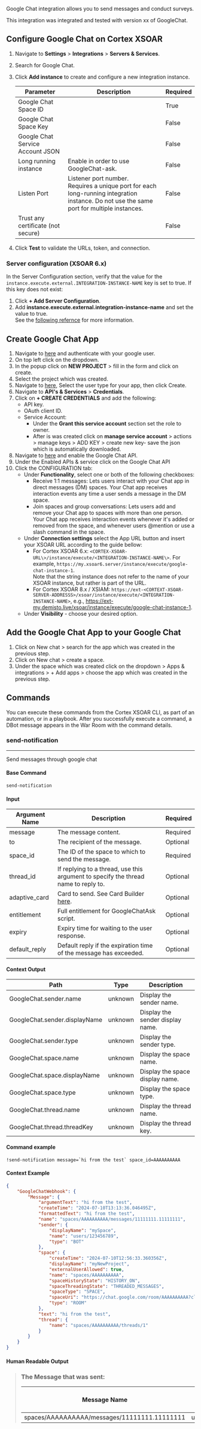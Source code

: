 Google Chat integration allows you to send messages and conduct surveys.

This integration was integrated and tested with version xx of GoogleChat.

## Configure Google Chat on Cortex XSOAR

1. Navigate to **Settings** > **Integrations** > **Servers & Services**.
2. Search for Google Chat.
3. Click **Add instance** to create and configure a new integration instance.

    | **Parameter** | **Description** | **Required** |
    | --- | --- | --- |
    | Google Chat Space ID |  | True |
    | Google Chat Space Key |  | False |
    | Google Chat Service Account JSON |  | False |
    | Long running instance | Enable in order to use GoogleChat-ask. | False |
    | Listen Port | Listener port number.<br/> Requires a unique port for each long-running integration instance. Do not use the same port for multiple instances. | False |
    | Trust any certificate (not secure) |  | False |

4. Click **Test** to validate the URLs, token, and connection.

### Server configuration (XSOAR 6.x)

In the Server Configuration section, verify that the value for the `instance.execute.external.INTEGRATION-INSTANCE-NAME` key is set to true. If this key does not exist:

1. Click **+ Add Server Configuration**.
2. Add **instance.execute.external.integration-instance-name** and set the value to true. <br/>
See the [following refernce](https://xsoar.pan.dev/docs/reference/articles/long-running-invoke) for more information.

## Create Google Chat App

1. Navigate to [here](https://console.cloud.google.com) and authenticate with your google user.
2. On top left click on the dropdown.
3. In the popup click on **NEW PROJECT** > fill in the form and click on create.
4. Select the project which was created.
5. Navigate to [here](https://console.cloud.google.com/apis/credentials/consent), Select the user type for your app, then click Create.
6. Navigate to **API's & Services** > **Credentials**.
7. Click on **+ CREATE CREDENTIALS** and add the following:
    - API key.
    - OAuth client ID.
    - Service Account:
        - Under the **Grant this service account** section set the role to owner.
        - After is was created click on **manage service account** > actions > manage keys > ADD KEY > create new key- save the json which is automatically downloaded.
8. Navigate to [here](https://console.cloud.google.com/apis/api/chat.googleapis.com) and enable the Google Chat API.
9. Under the Enabled APIs & service click on the Google Chat API
10. Click the CONFIGURATION tab:
    - Under **Functionality**, select one or both of the following checkboxes:
        - Receive 1:1 messages: Lets users interact with your Chat app in direct messages (DM) spaces. Your Chat app receives interaction events any time a user sends a message in the DM space.
        - Join spaces and group conversations: Lets users add and remove your Chat app to spaces with more than one person. Your Chat app receives interaction events whenever it's added or removed from the space, and whenever users @mention or use a slash command in the space.
    - Under **Connection settings** select the App URL button and insert your XSOAR URL according to the guide bellow:
        - For Cortex XSOAR 6.x: `<CORTEX-XSOAR-URL\>/instance/execute/<INTEGRATION-INSTANCE-NAME\>`. For example, `https://my.xsoar6.server/instance/execute/google-chat-instance-1`.<br/> Note that the string instance does not refer to the name of your XSOAR instance, but rather is part of the URL.
        - For Cortex XSOAR 8.x / XSIAM: `https://ext-<CORTEXT-XSOAR-SERVER-ADDRESSS>/xsoar/instance/execute/<INTEGRATION-INSTANCE-NAME>`, e.g., https://ext-my.demisto.live/xsoar/instance/execute/google-chat-instance-1.
    - Under **Visibility** - choose your desired option.

## Add the Google Chat App to your Google Chat
1. Click on New chat > search for the app which was created in the previous step.
2. Click on New chat > create a space.
3. Under the space which was created click on the dropdown > Apps & integrations > + Add apps > choose the app which was created in the previous step.


## Commands

You can execute these commands from the Cortex XSOAR CLI, as part of an automation, or in a playbook.
After you successfully execute a command, a DBot message appears in the War Room with the command details.

### send-notification

***
Send messages through google chat

#### Base Command

`send-notification`

#### Input

| **Argument Name** | **Description** | **Required** |
| --- | --- | --- |
| message | The message content. | Required | 
| to | The recipient of the message. | Optional | 
| space_id | The ID of the space to which to send the message. | Required | 
| thread_id | If replying to a thread, use this argument to specify the thread name to reply to. | Optional | 
| adaptive_card | Card to send. See Card Builder [here](https://addons.gsuite.google.com/uikit/builder). | Optional | 
| entitlement | Full entitlement for GoogleChatAsk script. | Optional | 
| expiry | Expiry time for waiting to the user response. | Optional | 
| default_reply | Default reply if the expiration time of the message has exceeded. | Optional | 

#### Context Output

| **Path** | **Type** | **Description** |
| --- | --- | --- |
| GoogleChat.sender.name | unknown | Display the sender name. | 
| GoogleChat.sender.displayName | unknown | Display the sender display name. | 
| GoogleChat.sender.type | unknown | Display the sender type. | 
| GoogleChat.space.name | unknown | Display the space name. | 
| GoogleChat.space.displayName | unknown | Display the space display name. | 
| GoogleChat.space.type | unknown | Display the space type. | 
| GoogleChat.thread.name | unknown | Display the thread name. | 
| GoogleChat.thread.threadKey | unknown | Display the thread key. | 

#### Command example
```!send-notification message=`hi from the test` space_id=AAAAAAAAAA```
#### Context Example
```json
{
    "GoogleChatWebhook": {
        "Message": {
            "argumentText": "hi from the test",
            "createTime": "2024-07-10T13:13:36.046495Z",
            "formattedText": "hi from the test",
            "name": "spaces/AAAAAAAAAA/messages/11111111.11111111",
            "sender": {
                "displayName": "mySpace",
                "name": "users/123456789",
                "type": "BOT"
            },
            "space": {
                "createTime": "2024-07-10T12:56:33.360356Z",
                "displayName": "myNewProject",
                "externalUserAllowed": true,
                "name": "spaces/AAAAAAAAAA",
                "spaceHistoryState": "HISTORY_ON",
                "spaceThreadingState": "THREADED_MESSAGES",
                "spaceType": "SPACE",
                "spaceUri": "https://chat.google.com/room/AAAAAAAAAA?cls=**",
                "type": "ROOM"
            },
            "text": "hi from the test",
            "thread": {
                "name": "spaces/AAAAAAAAAA/threads/1"
            }
        }
    }
}
```

#### Human Readable Output

>### The Message that was sent:
>|Message Name|Sender Name|Sender Display Name|Sender Type|Space Display Name|Space Name|Space Type|Thread Name|
>|---|---|---|---|---|---|---|---|
>| spaces/AAAAAAAAAA/messages/11111111.11111111 | users/12345678 | mySpace | BOT | myNewProject | spaces/AAAAAAAAAA | ROOM | spaces/AAAAAAAAAA/threads/1 |

